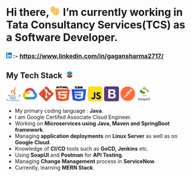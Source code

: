 # Hi there,<img src="https://raw.githubusercontent.com/ABSphreak/ABSphreak/master/gifs/Hi.gif" width="30px"> I’m currently working in Tata Consultancy Services(TCS) as a Software Developer. 
### <img src="images\linkedin.png" alt="java" width="15" height="15"/> :- https://www.linkedin.com/in/gagansharma2717/

## My Tech Stack <img src="images\tech_stack.png" alt="tech-stack" width="30" height="20"/>
<p align="left">
  <img src="images\java.png" alt="java" width="40" height="40"/>
  <img src="images\gcp.png" alt="gcp" width="40" height="40"/>
  <img src="images\git.png" alt="git" width="40" height="40"/>
  <img src="images\html.png" alt="html" width="40" height="40"/>
  <img src="images\css.png" alt="css" width="40" height="40"/>
  <img src="images\javascript.png" alt="javascript" width="40" height="40"/>
  <img src="images\bootstrap.png" alt="bootstrap" width="40" height="40"/>
  <img src="images\postman.png" alt="postman" width="40" height="40"/>
  <img src="images\soapui.png" alt="soapui" width="40" height="40"/>
</p>

<ul>
  <li> My primary coding language : <b>Java</b>.</li>
  <li> I am </b>Google Certifed Associate Cloud Engineer</b>.</li>
  <li> Working on <b>Microservices using Java, Maven and SpringBoot framework</b>.</li>
  <li> Managing <b>application deployments</b> on <b>Linux Server</b> as well as on <b>Google Cloud</b>.</li>
  <li> Knowledge of <b>CI/CD</b> tools such as <b>GoCD, Jenkins</b> etc.</li>
  <li> Using <b>SoapUI</b> and <b>Postman</b> for <b>API Testing</b>.</li>
  <li> Managing <b>Change Management</b> process in <b>ServiceNow</b>.</li>
  <li> Currently, learning <b>MERN Stack</b>.</li> 
</ul>
<!--
**gagansharma2717/gagansharma2717** is a ✨ _special_ ✨ repository because its `README.md` (this file) appears on your GitHub profile.

Here are some ideas to get you started:

- 🔭 I’m currently working on ...
- 🌱 I’m currently learning ...
- 👯 I’m looking to collaborate on ...
- 🤔 I’m looking for help with ...
- 💬 Ask me about ...
- 📫 How to reach me: ...
- 😄 Pronouns: ...
- ⚡ Fun fact: ...
-->
